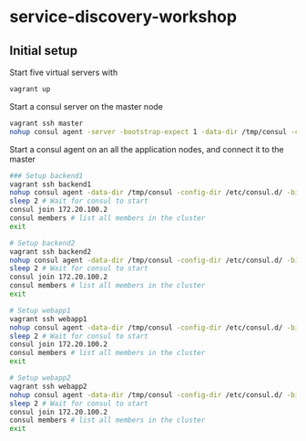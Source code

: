 # service-discovery-workshop


Initial setup
-------------

Start five virtual servers with

```bash
vagrant up
```

Start a consul server on the master node

```bash
vagrant ssh master
nohup consul agent -server -bootstrap-expect 1 -data-dir /tmp/consul -config-dir /etc/consul.d/ -ui-dir /opt/consul-web/dist/ -bind 172.20.100.2 -client 0.0.0.0 -node master &
```

Start a consul agent on an all the application nodes, and connect it to the master

```bash
### Setup backend1
vagrant ssh backend1
nohup consul agent -data-dir /tmp/consul -config-dir /etc/consul.d/ -bind 172.20.100.5 -node backend1 &
sleep 2 # Wait for consul to start
consul join 172.20.100.2
consul members # list all members in the cluster
exit

# Setup backend2
vagrant ssh backend2
nohup consul agent -data-dir /tmp/consul -config-dir /etc/consul.d/ -bind 172.20.100.6 -node backend2 &
sleep 2 # Wait for consul to start
consul join 172.20.100.2
consul members # list all members in the cluster
exit

# Setup webapp1
vagrant ssh webapp1
nohup consul agent -data-dir /tmp/consul -config-dir /etc/consul.d/ -bind 172.20.100.7 -node webapp1 &
sleep 2 # Wait for consul to start
consul join 172.20.100.2
consul members # list all members in the cluster
exit

# Setup webapp2
vagrant ssh webapp2
nohup consul agent -data-dir /tmp/consul -config-dir /etc/consul.d/ -bind 172.20.100.8 -node webapp2 &
sleep 2 # Wait for consul to start
consul join 172.20.100.2
consul members # list all members in the cluster
exit
```


